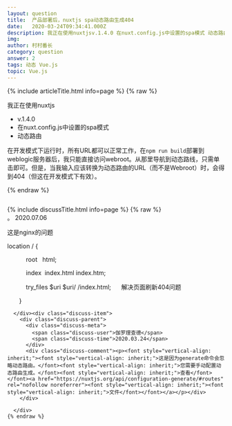 ```yaml
---
layout: question
title:  产品部署后，nuxtjs spa动态路由生成404
date:   2020-03-24T09:34:41.000Z
description: 我正在使用nuxtjsv.1.4.0 在nuxt.config.js中设置的spa模式 动态路由在开发模式下运行时，所有URL都可以正常工...
img: 
author: 村村番长
category: question
answer: 2
tags: 动态 Vue.js
topic: Vue.js
---
```

<div class="article-root">
  <div class="article">
    {% include articleTitle.html info=page %}
    {% raw %}
    <div class="article-content"><p><font style="vertical-align: inherit;"><font style="vertical-align: inherit;">我正在使用nuxtjs</font></font></p>

<ul>
<li><font style="vertical-align: inherit;"><font style="vertical-align: inherit;">v.1.4.0 </font></font></li>
<li><font style="vertical-align: inherit;"><font style="vertical-align: inherit;">在nuxt.config.js中设置的spa模式 </font></font></li>
<li><font style="vertical-align: inherit;"><font style="vertical-align: inherit;">动态路由</font></font></li>
</ul>

<p><font style="vertical-align: inherit;"><font style="vertical-align: inherit;">在开发模式下运行时，所有URL都可以正常工作，在</font></font><code>npm run build</code><font style="vertical-align: inherit;"><font style="vertical-align: inherit;">部署到weblogic服务器后，我只能直接访问webroot。</font><font style="vertical-align: inherit;">从那里导航到动态路线，只需单击即可。</font><font style="vertical-align: inherit;">但是，当我输入应该转换为动态路由的URL（而不是Webroot）时，会得到404（但这在开发模式下有效）。</font></font></p></div>
    {% endraw %}
  </div>
  <p style="height: 0;width:0;overflow: hidden;"> 第3578篇《产品部署后，nuxtjs spa动态路由生成404》来自Winter(https://github.com/aiyld/aiyld.github.io)的站点</p>
  <div class="discuss-wrapper">
    {% include discussTitle.html info=page %}
    {% raw %}
    <div class="discuss-item">
        <div class="discuss-parent">
          <div class="discuss-meta">
            <span class="discuss-user">。</span>
            <span class="discuss-time">2020.07.06</span>
          </div>
          <div class="discuss-comment"><p>这是nginx的问题</p><p>location / {</p><p>&nbsp; &nbsp; &nbsp; &nbsp; &nbsp; &nbsp;root &nbsp; html;</p><p>&nbsp; &nbsp; &nbsp; &nbsp; &nbsp; &nbsp;index &nbsp;index.html index.htm;</p><p>&nbsp; &nbsp; &nbsp; &nbsp; &nbsp; &nbsp;try_files $uri $uri/ /index.html; &nbsp; &nbsp; &nbsp;解决页面刷新404问题</p><p>&nbsp; &nbsp; &nbsp; &nbsp;}</p></div>
        </div>
        
      </div><div class="discuss-item">
        <div class="discuss-parent">
          <div class="discuss-meta">
            <span class="discuss-user">伽罗理查德</span>
            <span class="discuss-time">2020.03.24</span>
          </div>
          <div class="discuss-comment"><p><font style="vertical-align: inherit;"><font style="vertical-align: inherit;">这是因为generate命令会忽略动态路由。</font><font style="vertical-align: inherit;">您需要手动配置动态路由生成。</font><font style="vertical-align: inherit;">查看</font></font><a href="https://nuxtjs.org/api/configuration-generate/#routes" rel="nofollow noreferrer"><font style="vertical-align: inherit;"><font style="vertical-align: inherit;">文件</font></font></a></p></div>
        </div>
        
      </div>
    {% endraw %}
  </div>
<div>
